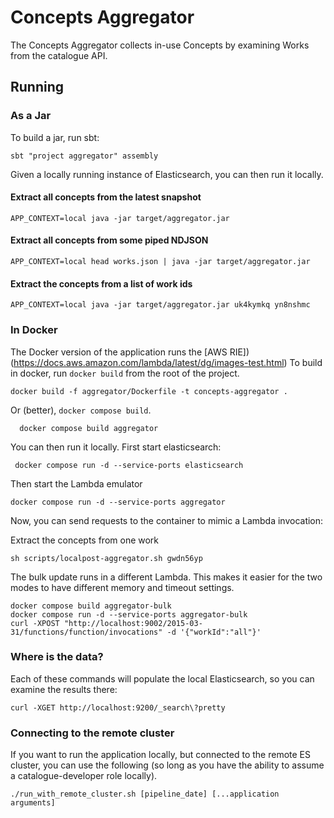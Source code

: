 # Concepts Aggregator

The Concepts Aggregator collects in-use Concepts by examining Works from the catalogue API.

## Running
### As a Jar
To build a jar, run sbt:
```shell 
sbt "project aggregator" assembly
```
Given a locally running instance of Elasticsearch, you can then run it locally.
#### Extract all concepts from the latest snapshot
```shell 
APP_CONTEXT=local java -jar target/aggregator.jar
```
#### Extract all concepts from some piped NDJSON

```shell 
APP_CONTEXT=local head works.json | java -jar target/aggregator.jar
```
#### Extract the concepts from a list of work ids
```shell 
APP_CONTEXT=local java -jar target/aggregator.jar uk4kymkq yn8nshmc  
```

### In Docker
The Docker version of the application runs the [AWS RIE])(https://docs.aws.amazon.com/lambda/latest/dg/images-test.html)
To build in docker, run `docker build` from the root of the project.

```shell
docker build -f aggregator/Dockerfile -t concepts-aggregator .
```

Or (better), `docker compose build`.

```shell
  docker compose build aggregator
```

You can then run it locally. First start elasticsearch:
```shell
 docker compose run -d --service-ports elasticsearch 
```

Then start the Lambda emulator
```shell
docker compose run -d --service-ports aggregator
```
Now, you can send requests to the container to mimic a Lambda invocation:

Extract the concepts from one work

```shell
sh scripts/localpost-aggregator.sh gwdn56yp
```

The bulk update runs in a different Lambda.  This makes it easier for the two modes to have
different memory and timeout settings.
```shell
docker compose build aggregator-bulk
docker compose run -d --service-ports aggregator-bulk
curl -XPOST "http://localhost:9002/2015-03-31/functions/function/invocations" -d '{"workId":"all"}'
```

### Where is the data?
Each of these commands will populate the local Elasticsearch, so you can examine
the results there:

```shell 
curl -XGET http://localhost:9200/_search\?pretty
```


### Connecting to the remote cluster

If you want to run the application locally, but connected to the remote ES cluster, you can use the following (so long as you have the ability to assume a catalogue-developer role locally).

```shell
./run_with_remote_cluster.sh [pipeline_date] [...application arguments]
```
